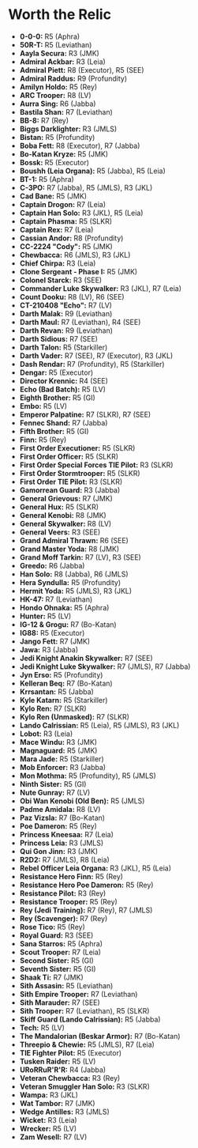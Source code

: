 # Worth the Relic

- **0-0-0:** R5 (Aphra)
- **50R-T:** R5 (Leviathan)
- **Aayla Secura:** R3 (JMK)
- **Admiral Ackbar:** R3 (Leia)
- **Admiral Piett:** R8 (Executor), R5 (SEE)
- **Admiral Raddus:** R9 (Profundity)
- **Amilyn Holdo:** R5 (Rey)
- **ARC Trooper:** R8 (LV)
- **Aurra Sing:** R6 (Jabba)
- **Bastila Shan:** R7 (Leviathan)
- **BB-8:** R7 (Rey)
- **Biggs Darklighter:** R3 (JMLS)
- **Bistan:** R5 (Profundity)
- **Boba Fett:** R8 (Executor), R7 (Jabba)
- **Bo-Katan Kryze:** R5 (JMK)
- **Bossk:** R5 (Executor)
- **Boushh (Leia Organa):** R5 (Jabba), R5 (Leia)
- **BT-1:** R5 (Aphra)
- **C-3PO:** R7 (Jabba), R5 (JMLS), R3 (JKL)
- **Cad Bane:** R5 (JMK)
- **Captain Drogon:** R7 (Leia)
- **Captain Han Solo:** R3 (JKL), R5 (Leia)
- **Captain Phasma:** R5 (SLKR)
- **Captain Rex:** R7 (Leia)
- **Cassian Andor:** R8 (Profundity)
- **CC-2224 "Cody":** R5 (JMK)
- **Chewbacca:** R6 (JMLS), R3 (JKL)
- **Chief Chirpa:** R3 (Leia)
- **Clone Sergeant - Phase I:** R5 (JMK)
- **Colonel Starck:** R3 (SEE)
- **Commander Luke Skywalker:** R3 (JKL), R7 (Leia)
- **Count Dooku:** R8 (LV), R6 (SEE)
- **CT-210408 "Echo":** R7 (LV)
- **Darth Malak:** R9 (Leviathan)
- **Darth Maul:** R7 (Leviathan), R4 (SEE)
- **Darth Revan:** R9 (Leviathan)
- **Darth Sidious:** R7 (SEE)
- **Darth Talon:** R5 (Starkiller)
- **Darth Vader:** R7 (SEE), R7 (Executor), R3 (JKL)
- **Dash Rendar:** R7 (Profundity), R5 (Starkiller)
- **Dengar:** R5 (Executor)
- **Director Krennic:** R4 (SEE)
- **Echo (Bad Batch):** R5 (LV)
- **Eighth Brother:** R5 (GI)
- **Embo:** R5 (LV)
- **Emperor Palpatine:** R7 (SLKR), R7 (SEE)
- **Fennec Shand:** R7 (Jabba)
- **Fifth Brother:** R5 (GI)
- **Finn:** R5 (Rey)
- **First Order Executioner:** R5 (SLKR)
- **First Order Officer:** R5 (SLKR)
- **First Order Special Forces TIE Pilot:** R3 (SLKR)
- **First Order Stormtrooper:** R5 (SLKR)
- **First Order TIE Pilot:** R3 (SLKR)
- **Gamorrean Guard:** R3 (Jabba)
- **General Grievous:** R7 (JMK)
- **General Hux:** R5 (SLKR)
- **General Kenobi:** R8 (JMK)
- **General Skywalker:** R8 (LV)
- **General Veers:** R3 (SEE)
- **Grand Admiral Thrawn:** R6 (SEE)
- **Grand Master Yoda:** R8 (JMK)
- **Grand Moff Tarkin:** R7 (LV), R3 (SEE)
- **Greedo:** R6 (Jabba)
- **Han Solo:** R8 (Jabba), R6 (JMLS)
- **Hera Syndulla:** R5 (Profundity)
- **Hermit Yoda:** R5 (JMLS), R3 (JKL)
- **HK-47:** R7  (Leviathan)
- **Hondo Ohnaka:** R5 (Aphra)
- **Hunter:** R5 (LV)
- **IG-12 & Grogu:** R7 (Bo-Katan)
- **IG88:** R5 (Executor)
- **Jango Fett:** R7 (JMK)
- **Jawa:** R3 (Jabba)
- **Jedi Knight Anakin Skywalker:** R7 (SEE)
- **Jedi Knight Luke Skywalker:** R7 (JMLS), R7 (Jabba)
- **Jyn Erso:** R5 (Profundity)
- **Kelleran Beq:** R7 (Bo-Katan)
- **Krrsantan:** R5 (Jabba)
- **Kyle Katarn:** R5 (Starkiller)
- **Kylo Ren:** R7 (SLKR)
- **Kylo Ren (Unmasked):** R7 (SLKR)
- **Lando Calrissian:** R5 (Leia), R5 (JMLS), R3 (JKL)
- **Lobot:** R3 (Leia)
- **Mace Windu:** R3 (JMK)
- **Magnaguard:** R5 (JMK)
- **Mara Jade:** R5 (Starkiller)
- **Mob Enforcer:** R3 (Jabba)
- **Mon Mothma:** R5 (Profundity), R5 (JMLS)
- **Ninth Sister:** R5 (GI)
- **Nute Gunray:** R7 (LV)
- **Obi Wan Kenobi (Old Ben):** R5 (JMLS)
- **Padme Amidala:** R8 (LV)
- **Paz Vizsla:** R7 (Bo-Katan)
- **Poe Dameron:** R5 (Rey)
- **Princess Kneesaa:** R7 (Leia)
- **Princess Leia:** R3 (JMLS)
- **Qui Gon Jinn:** R3 (JMK)
- **R2D2:** R7 (JMLS), R8 (Leia)
- **Rebel Officer Leia Organa:** R3 (JKL), R5 (Leia)
- **Resistance Hero Finn:** R5 (Rey)
- **Resistance Hero Poe Dameron:** R5 (Rey)
- **Resistance Pilot:** R3 (Rey)
- **Resistance Trooper:** R5 (Rey)
- **Rey (Jedi Training):** R7 (Rey), R7 (JMLS)
- **Rey (Scavenger):** R7 (Rey)
- **Rose Tico:** R5 (Rey)
- **Royal Guard:** R3 (SEE)
- **Sana Starros:** R5 (Aphra)
- **Scout Trooper:** R7 (Leia)
- **Second Sister:** R5 (GI)
- **Seventh Sister:** R5 (GI)
- **Shaak Ti:** R7 (JMK)
- **Sith Assasin:** R5 (Leviathan)
- **Sith Empire Trooper:** R7 (Leviathan)
- **Sith Marauder:** R7 (SEE)
- **Sith Trooper:** R7 (Leviathan), R5 (SLKR)
- **Skiff Guard (Lando Calrissian):** R5 (Jabba)
- **Tech:** R5 (LV)
- **The Mandalorian (Beskar Armor):** R7 (Bo-Katan)
- **Threepio & Chewie:** R5 (JMLS), R7 (Leia)
- **TIE Fighter Pilot:** R5 (Executor)
- **Tusken Raider:** R5 (LV)
- **URoRRuR'R'R:** R4 (Jabba)
- **Veteran Chewbacca:** R3 (Rey)
- **Veteran Smuggler Han Solo:** R3 (SLKR)
- **Wampa:** R3 (JKL)
- **Wat Tambor:** R7 (JMK)
- **Wedge Antilles:** R3 (JMLS)
- **Wicket:** R3 (Leia)
- **Wrecker:** R5 (LV)
- **Zam Wesell:** R7 (LV)
